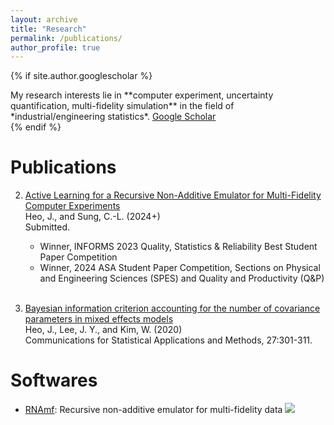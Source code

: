 ```yaml
---
layout: archive
title: "Research"
permalink: /publications/
author_profile: true
---
```


{% if site.author.googlescholar %}
  <div class="wordwrap"> My research interests lie in **computer experiment, uncertainty quantification, multi-fidelity simulation** in the field of *industrial/engineering statistics*. <a href="{{site.author.googlescholar}}">Google Scholar</a></div>
{% endif %}

Publications
======
2. [Active Learning for a Recursive Non-Additive Emulator for Multi-Fidelity Computer Experiments](https://arxiv.org/abs/2309.11772)
<br> Heo, J., and Sung, C.-L. (2024+)
<br> Submitted.
   * Winner, INFORMS 2023 Quality, Statistics & Reliability Best Student Paper Competition
   * Winner, 2024 ASA Student Paper Competition, Sections on Physical and Engineering Sciences (SPES) and Quality and Productivity (Q&P)
<br> <br> 

1. [Bayesian information criterion accounting for the number of covariance parameters in mixed effects models](http://www.csam.or.kr/journal/view.html?doi=10.29220/CSAM.2020.27.3.301)
<br> Heo, J., Lee, J. Y., and Kim, W. (2020)
<br> Communications for Statistical Applications and Methods, 27:301-311.


Softwares
======
* [RNAmf](https://cran.r-project.org/web/packages/RNAmf/index.html): Recursive non-additive emulator for multi-fidelity data
![](https://cranlogs.r-pkg.org/badges/grand-total/RNAmf)
